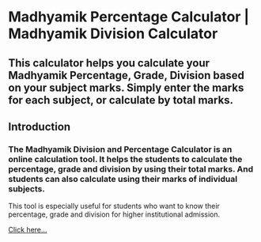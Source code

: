 # Madhyamik Percentage Calculator | Madhyamik Division Calculator
## This calculator helps you calculate your Madhyamik Percentage, Grade, Division based on your subject marks. Simply enter the marks for each subject, or calculate by total marks.

## Introduction
### The Madhyamik Division and Percentage Calculator is an online calculation tool. It helps the students to calculate the percentage, grade and division by using their total marks. And students can also calculate using their marks of individual subjects.
This tool is especially useful for students who want to know their percentage, grade and division for higher institutional admission.

[Click here...](https://techinbengali.com/madhyamik-percentage-calculator/)
